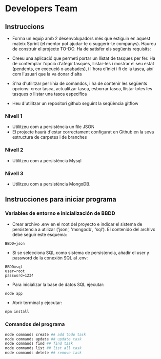 # Developers Team

## Instruccions
- Forma un equip amb 2 desenvolupadors més que estiguin en aquest mateix Sprint (el mentor pot ajudar-te o suggerir-te companys). Haureu de construir el projecte TO-DO. Ha de satisfer els següents requisits:

- Creeu una aplicació que permeti portar un llistat de tasques per fer. Ha de contemplar l'opció d'afegir tasques, llistar-les i mostrar el seu estat (pendents, en execució o acabades), i l'hora d'inici i fi de la tasca, així com l'usuari que la va donar d'alta
- S'ha d'utilitzar per línia de comandos, i ha de contenir les següents opcions: crear tasca, actualitzar tasca, esborrar tasca, llistar totes les tasques o llistar una tasca específica
- Heu d'utilitzar un repositori github seguint la seqüència gitflow

### Nivell 1
- Utilitzeu com a persistència un file JSON
- El projecte haurà d'estar correctament configurat en Github en la seva estructura de carpetes i de branches

### Nivell 2
- Utilitzeu com a persistència Mysql

### Nivell 3
- Utilitzeu com a persistència MongoDB.

## Instrucciones para iniciar programa

### Variables de entorno e inicialización de BBDD
- Crear archivo .env en el root del proyecto e indicar el sistema de persistencia a utilizar ('json', 'mongodb', 'sql'). El contenido del archivo debe seguir este esquema:
```
BBDD=json
```
- Si se selecciona SQL como sistema de persistencia, añadir el user y password de la conexión SQL al .env:
```
BBDD=sql
user=root
password=1234
```
- Para inicializar la base de datos SQL ejecutar:
```bash
node app
```

- Abrir terminal y ejecutar:
```bash
npm install
```
### Comandos del programa

```bash
node commands create ## add todo task
node commands update ## update task
node commands find ## find task
node commands list ## list all task
node commands delete ## remove task
```